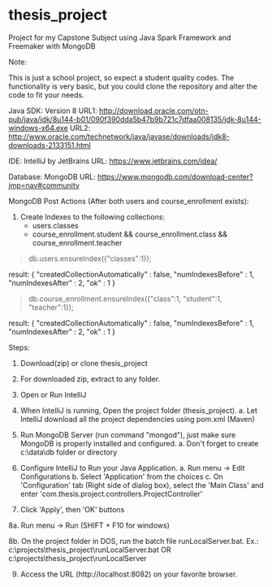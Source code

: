 # thesis_project
Project for my Capstone Subject using Java Spark Framework and Freemaker with MongoDB

Note:

This is just a school project, so expect a student quality codes.
The functionality is very basic, but you could clone the repository and alter the code to fit your needs.

Java SDK: Version 8
URL1: http://download.oracle.com/otn-pub/java/jdk/8u144-b01/090f390dda5b47b9b721c7dfaa008135/jdk-8u144-windows-x64.exe
URL2: http://www.oracle.com/technetwork/java/javase/downloads/jdk8-downloads-2133151.html

IDE: IntelliJ by JetBrains
URL: https://www.jetbrains.com/idea/

Database: MongoDB
URL: https://www.mongodb.com/download-center?jmp=nav#community

MongoDB Post Actions (After both users and course_enrollment exists):

1. Create Indexes to the following collections:
   - users.classes
   - course_enrollment.student && course_enrollment.class && course_enrollment.teacher

> db.users.ensureIndex({"classes":1});

result:
{
	"createdCollectionAutomatically" : false,
	"numIndexesBefore" : 1,
	"numIndexesAfter" : 2,
	"ok" : 1
}

> db.course_enrollment.ensureIndex({"class":1, "student":1, "teacher":1});

result:
{
	"createdCollectionAutomatically" : false,
	"numIndexesBefore" : 1,
	"numIndexesAfter" : 2,
	"ok" : 1
}



Steps:

1. Download(zip) or clone thesis_project

2. For downloaded zip, extract to any folder.

3. Open or Run IntelliJ

4. When IntelliJ is running, Open the project folder (thesis_project).
   a. Let IntelliJ download all the project dependencies using pom.xml (Maven)

5. Run MongoDB Server (run command "mongod"), just make sure MongoDB is properly installed and configured.
   a. Don't forget to create c:\data\db folder or directory

6. Configure IntelliJ to Run your Java Application.
   a. Run menu -> Edit Configurations
   b. Select 'Application' from the choices
   c. On 'Configuration' tab (Right side of dialog box), select the 'Main Class' and enter 'com.thesis.project.controllers.ProjectController'

7. Click 'Apply', then 'OK' buttons

8a. Run menu -> Run (SHIFT + F10 for windows)

8b. On the project folder in DOS, run the batch file runLocalServer.bat.
    Ex.:  c:\projects\thesis_project\runLocalServer.bat OR
          c:\projects\thesis_project\runLocalServer

9. Access the URL (http://localhost:8082) on your favorite browser.
   
